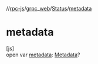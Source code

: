 //[rpc-js](../../../index.md)/[grpc_web](../index.md)/[Status](index.md)/[metadata](metadata.md)

# metadata

[js]\
open var [metadata](metadata.md): [Metadata](../-metadata/index.md)?
